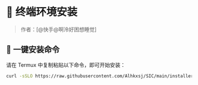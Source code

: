 # 🌸 终端环境安装

> 作者：[@快手@啊泠好困想睡觉]

## 🚀 一键安装命令

请在 Termux 中复制粘贴以下命令，即可开始安装：

```bash
curl -sSLO https://raw.githubusercontent.com/Alhkxsj/SIC/main/installer.sh && bash installer.sh
